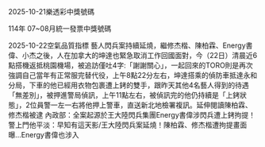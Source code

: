 
2025-10-21樂透彩中獎號碼

                                
114年 07~08月統一發票中獎號碼
                             
2025-10-22空氣品質指標
                              藝人閃兵案持續延燒，繼修杰楷、陳柏霖、Energy書偉、小杰之後，人在加拿大的坤達也緊急取消工作回國面對，今（22日）清晨近6點搭機返抵桃園機場，被追訪僅吐4字:「謝謝關心」，一起回來的TORO則是再次強調自己當年有正常服完替代役，上午8點22分左右，坤達搭乘的偵防車抵達永和分局，下車的他已經用衣物包裹遭上銬的雙手，跟昨天其他4名藝人得到的待遇「無差別」，被押進警局偵訊，上午11點左右，被偵訊完的他仍持續是「上銬狀態」，2位員警一左一右將他押上警車，直送新北地檢署複訊。延伸閱讀陳柏霖、修杰楷被逮 內政部：全案起源於王大陸閃兵集團Energy書偉涉閃兵遭上銬拘提！ 警上門他平淡：早知有這天影/王大陸閃兵案延燒！陳柏霖、修杰楷遭拘提畫面曝...Energy書偉也涉入